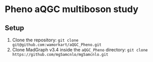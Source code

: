 # Pheno aQGC multiboson study

## Setup

1. Clone the repository:
```git clone git@github.com:wamorkart/aQGC_Pheno.git```
2. Clone MadGraph v3.4 inside the ```aQGC_Pheno``` directory:
```git clone https://github.com/mg5amcnlo/mg5amcnlo.git```
